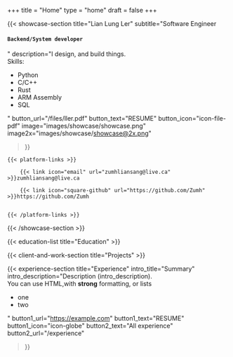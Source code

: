 +++
title =  "Home"
type = "home"
draft = false
+++



{{< showcase-section 
    title="Lian Lung Ler"
    subtitle="Software Engineer <h4><code>Backend/System developer</code></h4>"
    description="I design, and build things. <br/>Skills: <ul><li>Python</li><li>C/C++</li> <li>Rust</li> <li>ARM Assembly</li><li>SQL</li></ul>"
    button_url="/files/ller.pdf"
    button_text="RESUME"
    button_icon="icon-file-pdf" 
    image="images/showcase/showcase.png"
    image2x="images/showcase/showcase@2x.png"


 >}}


    {{< platform-links >}}

        {{< link icon="email" url="zumhliansang@live.ca" >}}zumhliansang@live.ca

        {{< link icon="square-github" url="https://github.com/Zumh" >}}https://github.com/Zumh
    

    {{< /platform-links >}}



{{< /showcase-section >}}
<!-- 
{{< about-section
    title="About me"
    content="This content is using the <code>about-section</code> shortcode. <br/>You can write <code>HTML</code>, as long as you <em>wrap it</em> accordingly. "
    button_icon="icon-user"
    button_text="You can edit the text, link and icon"
    button_url="https://www.google.com"
    image="images/about/user-picture.png"
    image2x="images/about/user-picture@2x.png"

 >}} -->

{{< education-list
    title="Education" >}}

{{< client-and-work-section
    title="Projects" >}} 

{{< experience-section
   title="Experience"
    intro_title="Summary"
    intro_description="Description (intro_description).<br>You can use HTML,with <strong>strong</strong> formatting, or lists <ul><li>one</li><li>two</li></ul>" 
    button1_url="https://example.com"
    button1_text="RESUME"
    button1_icon="icon-globe"
    button2_text="All experience"
    button2_url="/experience"
 
>}}

<!-- ## Experience (as list)-->
<!-- ## Experience
{{< experience-list >}} -->



<!-- {{< testimonial-section
    title="What they say about me" >}} -->

<!-- {{< contact-section
    title="Reach out" 
    contact_form_name="Your name?"
    contact_form_email="Your e-mail"
    contact_form_message="Your text"
    contact_button="Send message"
    contact_phone_title="My phone"
    contact_phone_number="<a href='tel:+555666777'>555 666 777</a>"
    contact_email_title="My mail"
    contact_email_email="demo@demosite.com"
    contact_address_title="My location"
    contact_address_address="🇩🇰 Denmark"
    form_action="https://formspree.io/f/mail@example.com"
    form_method="POST"
>}} -->

<!-- {{< newsletter-section 
    newsletter_title="Stay updated"
    newsletter_placeholder="Enter your email"
    newsletter_button="Subscribe"
    newsletter_success_message="Thank you for subscribing!"
    newsletter_error_message="Something went wrong, please try again."
    newsletter_note="We respect your privacy and won't share your data."
    form_action="/"
    form_method="POST"
>}}

## Extra content
Additional content added after the `section` blocks. Here you could freestyle, add other shortcodes, ...  Or just let the content empty, and rely on the shortcode sections alone. -->
